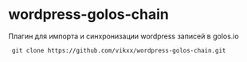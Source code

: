 # wordpress-golos-chain
Плагин для импорта и синхронизации wordpress записей в golos.io

` git clone https://github.com/vikxx/wordpress-golos-chain.git`
